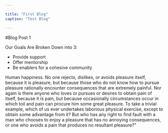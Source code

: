 ```yaml
---

title: "First Blog"
caption: "Test Blog"

---
```


#Blog Post 1

Our Goals Are Broken Down into 3:
- Provide support
- Offer mentorship
- Be enablers for a cohesive community

Human happiness. No one rejects, dislikes, or avoids pleasure itself, because it 
is pleasure, but because those who do not know how to pursue pleasure rationally encounter 
consequences that are extremely painful. Nor again is there anyone who loves or pursues or 
desires to obtain pain of itself, because it is pain, but because occasionally circumstances
occur in which toil and pain can procure him some great pleasure. To take a trivial example, 
which of us ever undertakes laborious physical exercise, except to obtain some advantage from 
it? But who has any right to find fault with a man who chooses to enjoy a pleasure that has no 
annoying consequences, or one who avoids a pain that produces no resultant pleasure?"